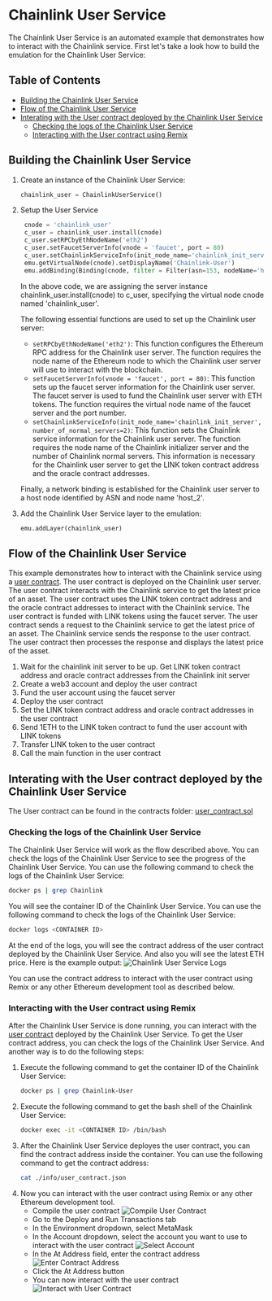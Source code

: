 # Chainlink User Service
The Chainlink User Service is an automated example that demonstrates how to interact with the Chainlink service. First let's take a look how to build the emulation for the Chainlink User Service:

## Table of Contents
- [Building the Chainlink User Service](#building-the-chainlink-user-service)
- [Flow of the Chainlink User Service](#flow-of-the-chainlink-user-service)
- [Interating with the User contract deployed by the Chainlink User Service](#interating-with-the-user-contract-deployed-by-the-chainlink-user-service)
  - [Checking the logs of the Chainlink User Service](#checking-the-logs-of-the-chainlink-user-service)
  - [Interacting with the User contract using Remix](#interacting-with-the-user-contract-using-remix)

## Building the Chainlink User Service
1. Create an instance of the Chainlink User Service:
    ```python
    chainlink_user = ChainlinkUserService()
    ```
2. Setup the User Service
   ```python
    cnode = 'chainlink_user'
    c_user = chainlink_user.install(cnode)
    c_user.setRPCbyEthNodeName('eth2')
    c_user.setFaucetServerInfo(vnode = 'faucet', port = 80)
    c_user.setChainlinkServiceInfo(init_node_name='chainlink_init_server', number_of_normal_servers=2)
    emu.getVirtualNode(cnode).setDisplayName('Chainlink-User')
    emu.addBinding(Binding(cnode, filter = Filter(asn=153, nodeName='host_2')))
    ```
    In the above code, we are assigning the server instance chainlink_user.install(cnode) to c_user, specifying the virtual node cnode named 'chainlink_user'.

    The following essential functions are used to set up the Chainlink user server:
    - `setRPCbyEthNodeName('eth2')`: This function configures the Ethereum RPC address for the Chainlink user server. The function requires the node name of the Ethereum node to which the Chainlink user server will use to interact with the blockchain.
    - `setFaucetServerInfo(vnode = 'faucet', port = 80)`: This function sets up the faucet server information for the Chainlink user server. The faucet server is used to fund the Chainlink user server with ETH tokens. The function requires the virtual node name of the faucet server and the port number.
    - `setChainlinkServiceInfo(init_node_name='chainlink_init_server', number_of_normal_servers=2)`: This function sets the Chainlink service information for the Chainlink user server. The function requires the node name of the Chainlink initializer server and the number of Chainlink normal servers. This information is necessary for the Chainlink user server to get the LINK token contract address and the oracle contract addresses.

    Finally, a network binding is established for the Chainlink user server to a host node identified by ASN and node name 'host_2'.

3. Add the Chainlink User Service layer to the emulation:
    ```python
    emu.addLayer(chainlink_user)
    ```

## Flow of the Chainlink User Service
This example demonstrates how to interact with the Chainlink service using a [user contract](./contracts/user_contract.sol). The user contract is deployed on the Chainlink user server. The user contract interacts with the Chainlink service to get the latest price of an asset. The user contract uses the LINK token contract address and the oracle contract addresses to interact with the Chainlink service. The user contract is funded with LINK tokens using the faucet server. The user contract sends a request to the Chainlink service to get the latest price of an asset. The Chainlink service sends the response to the user contract. The user contract then processes the response and displays the latest price of the asset.

1. Wait for the chainlink init server to be up. Get LINK token contract address and oracle contract addresses from the Chainlink init server
2. Create a web3 account and deploy the user contract
3. Fund the user account using the faucet server
4. Deploy the user contract
5. Set the LINK token contract address and oracle contract addresses in the user contract
6. Send 1ETH to the LINK token contract to fund the user account with LINK tokens
7. Transfer LINK token to the user contract
8. Call the main function in the user contract

## Interating with the User contract deployed by the Chainlink User Service
The User contract can be found in the contracts folder: [user_contract.sol](./contracts/user_contract.sol)

### Checking the logs of the Chainlink User Service
The Chainlink User Service will work as the flow described above. You can check the logs of the Chainlink User Service to see the progress of the Chainlink User Service. You can use the following command to check the logs of the Chainlink User Service:
```bash
docker ps | grep Chainlink
```
You will see the container ID of the Chainlink User Service. You can use the following command to check the logs of the Chainlink User Service:
```bash
docker logs <CONTAINER ID>
```
At the end of the logs, you will see the contract address of the user contract deployed by the Chainlink User Service. And also you will see the latest ETH price. Here is the example output:
![Chainlink User Service Logs](./images/chainlink-user-service-logs.png)

You can use the contract address to interact with the user contract using Remix or any other Ethereum development tool as described below.

### Interacting with the User contract using Remix
After the Chainlink User Service is done running, you can interact with the [user contract](./contracts/user_contract.sol) deployed by the Chainlink User Service. To get the User contract address, you can check the logs of the Chainlink User Service. And another way is to do the following steps:
1. Execute the following command to get the container ID of the Chainlink User Service:
    ```bash
    docker ps | grep Chainlink-User
    ```
2. Execute the following command to get the bash shell of the Chainlink User Service:
    ```bash
    docker exec -it <CONTAINER ID> /bin/bash
    ```
3. After the Chainlink User Service deployes the user contract, you can find the contract address inside the container. You can use the following command to get the contract address:
    ```bash
    cat ./info/user_contract.json
    ```
4. Now you can interact with the user contract using Remix or any other Ethereum development tool.
   - Compile the user contract
    ![Compile User Contract](./images/compile-user-contract.png)
   - Go to the Deploy and Run Transactions tab
   - In the Environment dropdown, select MetaMask
   - In the Account dropdown, select the account you want to use to interact with the user contract
    ![Select Account](./images/chainlink-user-service-select-account.png)
   - In the At Address field, enter the contract address
    ![Enter Contract Address](./images/chainlink-user-service-enter-contract-address.png)
   - Click the At Address button
   - You can now interact with the user contract
    ![Interact with User Contract](./images/chainlink-user-service-interact-with-user-contract.png)